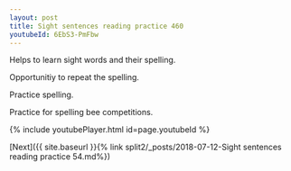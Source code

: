 ```yaml
---
layout: post
title: Sight sentences reading practice 460
youtubeId: 6EbS3-PmFbw
---
```

 
 
Helps to learn sight words and their spelling.

Opportunitiy to repeat the spelling. 

Practice spelling. 
 
Practice for spelling bee competitions. 
 
{% include youtubePlayer.html id=page.youtubeId %}
 
 

[Next]({{ site.baseurl }}{% link  split2/_posts/2018-07-12-Sight sentences reading practice 54.md%})
 
